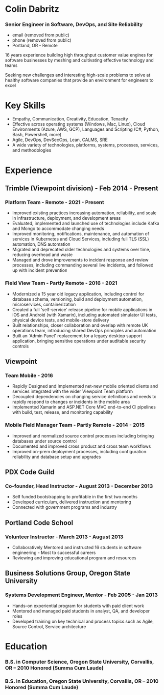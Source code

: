Colin Dabritz
===============
### Senior Engineer in Software, DevOps, and Site Reliability

 * email (removed from public) 
 * phone (removed from public)
 * Portland, OR - Remote

16 years experience building high throughput customer value engines for software businesses by meshing and cultivating effective technology and teams

Seeking new challenges and interesting high-scale problems to solve at healthy software companies that provide an environment for engineers to excel

# Key Skills
  * Empathy, Communication, Creativity, Education, Tenacity
  * Effective across operating systems (Windows, Mac, Linux), Cloud Environments (Azure, AWS, GCP), Languages and Scripting (C#, Python, Bash, Powershell, more)
  * Agile, DevOps, DevSecOps, Lean, CALMS, SRE
  * A wide variety of technologies, platforms, systems, processes, services, and methodologies

# Experience

## Trimble (Viewpoint division) - Feb 2014 - Present
### Platform Team - Remote - 2021 - Present
  * Improved existing practices increasing automation, reliability, and scale in infrastructure, deployment, and development areas
  * Evaluated, implemented and launched use of technologies include Kafka and Mongo to accommodate changing needs
  * Improved monitoring, notifications, maintenance, and automation of services in Kubernetes and Cloud Services, including full TLS (SSL) automation, DNS automation
  * Migrated and deprecated older technologies and systems over time, reducing overhead and waste
  * Managed and drove improvements to incident response and review processes, including commanding several live incidents, and followed up with incident prevention

### Field View Team - Partly Remote - 2016 - 2021
  * Modernized a 15 year old legacy application, including control for database schema, versioning, build and deployment automation, microservices, containerization
  * Created a full 'self-service' release pipeline for mobile applications in iOS and Android (with Xamarin), including automated simulator UI tests, physical device tests, and mobile-store delivery
  * Built relationships, closer collaboration and overlap with remote UK operations team, introducing shared DevOps principles and automation
  * Built an 'Admin Panel' replacement for a legacy desktop support application, bringing sensitive operations under auditable security controls

## Viewpoint
### Team Mobile - 2016
  * Rapidly Designed and Implemented net-new mobile oriented clients and services integrated with the wider Viewpoint Team platform
  * Decoupled dependencies on changing service definitions and needs to rapidly respond to changes or incidents in the mobile area
  * Implemented Xamarin and ASP.NET Core MVC end-to-end CI pipelines with build, test, release, and monitoring capability

### Mobile Field Manager Team - Partly Remote - 2014 - 2015
  * Improved and normalized source control processes including bringing databases under source control
  * Documented and improved cross product and cross team workflows
  * Improved on-prem deployment processes, including configuration reliability and database setup and upgrades

## PDX Code Guild
### Co-founder, Head Instructor - August 2013 - December 2013
  * Self funded bootstrapping to profitable in the first two months
  * Developed curriculum, delivered instruction and mentoring
  * Connected with government programs and industry

## Portland Code School
### Volunteer Instructor - March 2013 - August 2013
  * Collaboratively Mentored and instructed 16 students in software engineering - Most to successful careers
  * Reviewing and improving educational program and resources

## Business Solutions Group, Oregon State University
### Systems Development Engineer, Mentor - Feb 2005 - Jan 2013
  * Hands-on experiential program for students with paid client work
  * Mentored and managed paid students in analyst, QA, and developer roles
  * Developed training on key technical and process topics such as Agile, Source Control, Service architecture

# Education
### B.S. in Computer Science, Oregon State University, Corvallis, OR – 2010 Honored (Summa Cum Laude)
### B.S. in Education, Oregon State University, Corvallis, OR – 2010 Honored (Summa Cum Laude)
